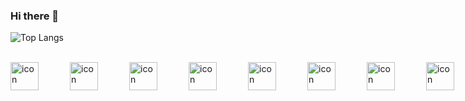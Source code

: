 ### Hi there 👋

<!--
**devil1cal/devil1cal** is a ✨ _special_ ✨ repository because its `README.md` (this file) appears on your GitHub profile.

Here are some ideas to get you started:

- 🔭 I’m currently working on ...
- 🌱 I’m currently learning ...
- 🤔 I’m looking for help with ...
- 📫 How to reach me: ...

-->

![Top Langs](https://github-readme-stats.vercel.app/api/top-langs/?devil1cal=anuraghazra&layout=compact)



</br>
<div style="display: flex;"><img src="https://techstack-generator.vercel.app/js-icon.svg" alt="icon" width="45" style="width: 45px; height: 45px; margin-right: 50px; margin-bottom: 0px;" /><img src="https://techstack-generator.vercel.app/react-icon.svg" alt="icon" width="45" style="width: 45px; height: 45px; margin-right: 50px; margin-bottom: 0px;" /><img src="https://techstack-generator.vercel.app/sass-icon.svg" alt="icon" width="45" style="width: 45px; height: 45px; margin-right: 50px; margin-bottom: 0px;" /><img src="https://techstack-generator.vercel.app/redux-icon.svg" alt="icon" width="45" style="width: 45px; height: 45px; margin-right: 50px; margin-bottom: 0px;" /><img src="https://techstack-generator.vercel.app/python-icon.svg" alt="icon" width="45" style="width: 45px; height: 45px; margin-right: 50px; margin-bottom: 0px;" /><img src="https://techstack-generator.vercel.app/docker-icon.svg" alt="icon" width="45" style="width: 45px; height: 45px; margin-right: 50px; margin-bottom: 0px;" /><img src="https://techstack-generator.vercel.app/mysql-icon.svg" alt="icon" width="45" style="width: 45px; height: 45px; margin-right: 50px; margin-bottom: 0px;" /><img src="https://techstack-generator.vercel.app/nginx-icon.svg" alt="icon" width="45" style="width: 45px; height: 45px; margin-right: 50px; margin-bottom: 0px;" /><img src="https://techstack-generator.vercel.app/github-icon.svg" alt="icon" width="45" style="width: 45px; height: 45px; margin-right: 50px; margin-bottom: 0px;" /><img src="https://techstack-generator.vercel.app/prettier-icon.svg" alt="icon" width="45" style="width: 45px; height: 45px; margin-right: 0px; margin-bottom: 0px;" /></div>
